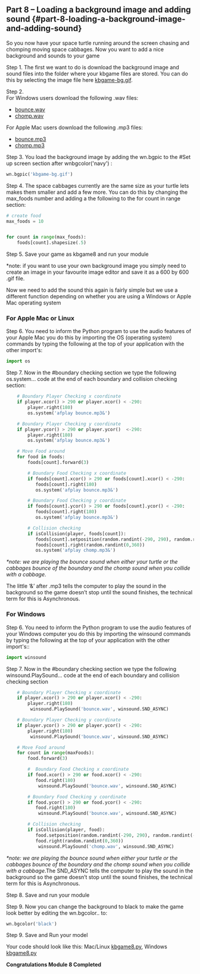 ## Part 8 – Loading a background image and adding sound {#part-8-loading-a-background-image-and-adding-sound}

So you now have your space turtle running around the screen chasing and chomping moving space cabbages. Now you want to add a nice background and sounds to your game

Step 1.  The first we want to do is download the background image and sound files into the folder where your kbgame files are stored. You can do this by selecting the image file here [kbgame-bg.gif](/src/kbgame-bg.gif).

Step 2.  
For Windows users download the following .wav files:

* [bounce.wav](/src/bounce.wav)
* [chomp.wav](/src/chomp.wav)

For Apple Mac users download the following .mp3 files:

* [bounce.mp3](/src/bounce.mp3)
* [chomp.mp3](/src/chomp.mp3)

Step 3.  You load the background image by adding the wn.bgpic to the \#Set up screen section after wnbgcolor\('navy'\) :

```python
wn.bgpic('kbgame-bg.gif')
```

Step 4.  The space cabbages currently are the same size as your turtle lets makes them smaller and add a few more. You can do this by changing the max\_foods number and adding a the following to the for count in range section:

```python
# create food
max_foods = 10


for count in range(max_foods):
    foods[count].shapesize(.5)

```

Step 5.  Save your game as kbgame8 and run your module

\*note: if you want to use your own background image you simply need to create an image in your favourite image editor and save it as a 600 by 600 .gif file.

Now we need to add the sound this again is fairly simple but we use a different function depending on whether you are using a Windows or Apple Mac operating system

### For Apple Mac or Linux

Step 6.  You need to inform the Python program to use the audio features of your Apple Mac you do this by importing the OS \(operating system\) commands by typing the following at the top of your application with the other import's:

```python
import os
```

Step 7.  Now in the \#boundary checking section we type the following os.system... code at the end of each boundary and collision checking section:

```python
    # Boundary Player Checking x coordinate
    if player.xcor() > 290 or player.xcor() < -290:
        player.right(180)
        os.system('afplay bounce.mp3&')

    # Boundary Player Checking y coordinate
    if player.ycor() > 290 or player.ycor()  <-290:
        player.right(180)
        os.system('afplay bounce.mp3&')

    # Move Food around
    for food in foods:
        foods[count].forward(3)

        # Boundary Food Checking x coordinate
        if foods[count].xcor() > 290 or foods[count].xcor() < -290:
           foods[count].right(180)
           os.system('afplay bounce.mp3&')

        # Boundary Food Checking y coordinate
        if foods[count].ycor() > 290 or foods[count].ycor() < -290:
           foods[count].right(180)
           os.system('afplay bounce.mp3&')

        # Collision checking
        if isCollision(player, foods[count]):
           foods[count].setposition(random.randint(-290, 290), random.randint(-290, 290))
           foods[count].right(random.randint(0,360))
           os.system('afplay chomp.mp3&')
```

_\*note: we are playing the bounce sound when either your turtle or the cabbages bounce of the boundary and the chomp sound when you collide with a cabbage_.

The little ‘&’ after .mp3 tells the computer to play the sound in the background so the game doesn’t stop until the sound finishes, the technical term for this is Asynchronous.

### For Windows

Step 6.  You need to inform the Python program to use the audio features of your Windows computer you do this by importing the winsound commands by typing the following at the top of your application with the other import's::

```python
import winsound
```

Step 7.  Now in the \#boundary checking section we type the following winsound.PlaySound... code at the end of each boundary and collision checking section

```python
    # Boundary Player Checking x coordinate
    if player.xcor() > 290 or player.xcor() < -290:
        player.right(180)
         winsound.PlaySound('bounce.wav', winsound.SND_ASYNC)

    # Boundary Player Checking y coordinate
    if player.ycor() > 290 or player.ycor() < -290:
        player.right(180)
         winsound.PlaySound('bounce.wav', winsound.SND_ASYNC)

    # Move Food around
    for count in range(maxFoods):
        food.forward(3)

        #  Boundary Food Checking x coordinate
        if food.xcor() > 290 or food.xcor() < -290:
           food.right(180)
            winsound.PlaySound('bounce.wav', winsound.SND_ASYNC)

        # Boundary Food Checking y coordinate
        if food.ycor() > 290 or food.ycor() < -290:
           food.right(180)
            winsound.PlaySound('bounce.wav', winsound.SND_ASYNC)

        # Collision checking
        if isCollision(player, food):
           food.setposition(random.randint(-290, 290), random.randint(-290, 290))
           food.right(random.randint(0,360))
            winsound.PlaySound('chomp.wav', winsound.SND_ASYNC)
```

_\*note: we are playing the bounce sound when either your turtle or the cabbages bounce of the boundary and the chomp sound when you collide with a cabbage_.The SND\_ASYNC tells the computer to play the sound in the background so the game doesn’t stop until the sound finishes, the technical term for this is Asynchronous.

Step 8.  Save and run your module

Step 9.  Now you can change the background to black to make the game look better by editing the wn.bgcolor.. to:

```python
wn.bgcolor('black')
```

Step 9.  Save and Run your model

Your code should look like this: Mac/Linux [kbgame8.py](/src/kbgame8.py), Windows [kbgame8.py](/src/kbgame8_win.py)

**Congratulations Module 8 Completed**

